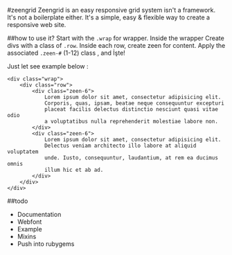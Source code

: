 #zeengrid
Zeengrid is an easy responsive grid system isn't a framework. It's not a boilerplate either. It's a simple, easy & flexible way to create a responsive web site.

##how to use it?
Start with the `.wrap` for wrapper. Inside the wrapper Create divs with a class of `.row`. Inside each row, create zeen for content. Apply the associated `.zeen-#` (1-12) class , and İşte!

Just let see example below :
```
<div class="wrap">
	<div class="row">
		<div class="zeen-6">
			Lorem ipsum dolor sit amet, consectetur adipisicing elit.
			Corporis, quas, ipsam, beatae neque consequuntur excepturi
			placeat facilis delectus distinctio nesciunt quasi vitae odio
			a voluptatibus nulla reprehenderit molestiae labore non.
		</div>
		<div class="zeen-6">
			Lorem ipsum dolor sit amet, consectetur adipisicing elit.
			Delectus veniam architecto illo labore at aliquid voluptatem 
			unde. Iusto, consequuntur, laudantium, at rem ea ducimus omnis
			illum hic et ab ad.
		</div>
	</div>
</div>
```

##todo
* Documentation
* Webfont
* Example
* Mixins
* Push into rubygems


